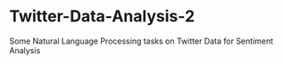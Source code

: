 # Twitter-Data-Analysis-2
Some Natural Language Processing tasks on Twitter Data for Sentiment Analysis

